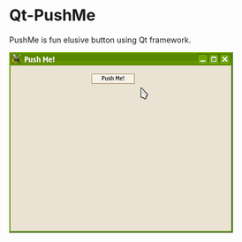 Qt-PushMe
=========

PushMe is fun elusive button using Qt framework.

![Qt PushMe demonstration](demonstration.gif)
